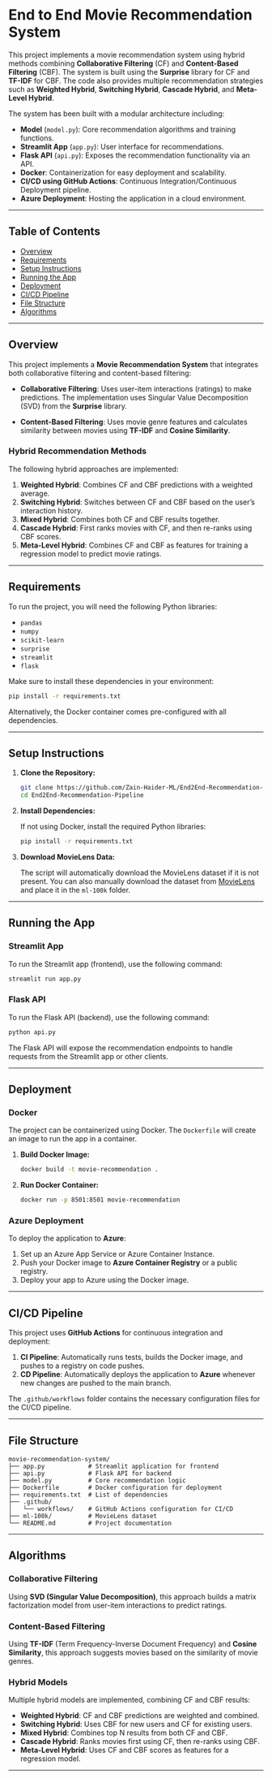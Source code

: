 
# End to End Movie Recommendation System

This project implements a movie recommendation system using hybrid methods combining **Collaborative Filtering** (CF) and **Content-Based Filtering** (CBF). The system is built using the **Surprise** library for CF and **TF-IDF** for CBF. The code also provides multiple recommendation strategies such as **Weighted Hybrid**, **Switching Hybrid**, **Cascade Hybrid**, and **Meta-Level Hybrid**.

The system has been built with a modular architecture including:

- **Model** (`model.py`): Core recommendation algorithms and training functions.
- **Streamlit App** (`app.py`): User interface for recommendations.
- **Flask API** (`api.py`): Exposes the recommendation functionality via an API.
- **Docker**: Containerization for easy deployment and scalability.
- **CI/CD using GitHub Actions**: Continuous Integration/Continuous Deployment pipeline.
- **Azure Deployment**: Hosting the application in a cloud environment.

---

## Table of Contents
- [Overview](#overview)
- [Requirements](#requirements)
- [Setup Instructions](#setup-instructions)
- [Running the App](#running-the-app)
- [Deployment](#deployment)
- [CI/CD Pipeline](#cicd-pipeline)
- [File Structure](#file-structure)
- [Algorithms](#algorithms)

---

## Overview

This project implements a **Movie Recommendation System** that integrates both collaborative filtering and content-based filtering:

- **Collaborative Filtering**: Uses user-item interactions (ratings) to make predictions. The implementation uses Singular Value Decomposition (SVD) from the **Surprise** library.
  
- **Content-Based Filtering**: Uses movie genre features and calculates similarity between movies using **TF-IDF** and **Cosine Similarity**.

### Hybrid Recommendation Methods
The following hybrid approaches are implemented:
1. **Weighted Hybrid**: Combines CF and CBF predictions with a weighted average.
2. **Switching Hybrid**: Switches between CF and CBF based on the user’s interaction history.
3. **Mixed Hybrid**: Combines both CF and CBF results together.
4. **Cascade Hybrid**: First ranks movies with CF, and then re-ranks using CBF scores.
5. **Meta-Level Hybrid**: Combines CF and CBF as features for training a regression model to predict movie ratings.

---

## Requirements

To run the project, you will need the following Python libraries:

- `pandas`
- `numpy`
- `scikit-learn`
- `surprise`
- `streamlit`
- `flask`

Make sure to install these dependencies in your environment:

```bash
pip install -r requirements.txt
```

Alternatively, the Docker container comes pre-configured with all dependencies.

---

## Setup Instructions

1. **Clone the Repository:**

   ```bash
   git clone https://github.com/Zain-Haider-ML/End2End-Recommendation-Pipeline.git
   cd End2End-Recommendation-Pipeline
   ```

2. **Install Dependencies:**

   If not using Docker, install the required Python libraries:

   ```bash
   pip install -r requirements.txt
   ```

3. **Download MovieLens Data:**

   The script will automatically download the MovieLens dataset if it is not present. You can also manually download the dataset from [MovieLens](https://grouplens.org/datasets/movielens/100k/) and place it in the `ml-100k` folder.

---

## Running the App

### Streamlit App

To run the Streamlit app (frontend), use the following command:

```bash
streamlit run app.py
```

### Flask API

To run the Flask API (backend), use the following command:

```bash
python api.py
```

The Flask API will expose the recommendation endpoints to handle requests from the Streamlit app or other clients.

---

## Deployment

### Docker

The project can be containerized using Docker. The `Dockerfile` will create an image to run the app in a container.

1. **Build Docker Image:**

   ```bash
   docker build -t movie-recommendation .
   ```

2. **Run Docker Container:**

   ```bash
   docker run -p 8501:8501 movie-recommendation
   ```

### Azure Deployment

To deploy the application to **Azure**:

1. Set up an Azure App Service or Azure Container Instance.
2. Push your Docker image to **Azure Container Registry** or a public registry.
3. Deploy your app to Azure using the Docker image.

---

## CI/CD Pipeline

This project uses **GitHub Actions** for continuous integration and deployment:

1. **CI Pipeline**: Automatically runs tests, builds the Docker image, and pushes to a registry on code pushes.
2. **CD Pipeline**: Automatically deploys the application to **Azure** whenever new changes are pushed to the main branch.

The `.github/workflows` folder contains the necessary configuration files for the CI/CD pipeline.

---

## File Structure

```
movie-recommendation-system/
├── app.py            # Streamlit application for frontend
├── api.py            # Flask API for backend
├── model.py          # Core recommendation logic
├── Dockerfile        # Docker configuration for deployment
├── requirements.txt  # List of dependencies
├── .github/
│   └── workflows/    # GitHub Actions configuration for CI/CD
├── ml-100k/          # MovieLens dataset
└── README.md         # Project documentation
```

---

## Algorithms

### Collaborative Filtering
Using **SVD (Singular Value Decomposition)**, this approach builds a matrix factorization model from user-item interactions to predict ratings.

### Content-Based Filtering
Using **TF-IDF** (Term Frequency-Inverse Document Frequency) and **Cosine Similarity**, this approach suggests movies based on the similarity of movie genres.

### Hybrid Models
Multiple hybrid models are implemented, combining CF and CBF results:
- **Weighted Hybrid**: CF and CBF predictions are weighted and combined.
- **Switching Hybrid**: Uses CBF for new users and CF for existing users.
- **Mixed Hybrid**: Combines top N results from both CF and CBF.
- **Cascade Hybrid**: Ranks movies first using CF, then re-ranks using CBF.
- **Meta-Level Hybrid**: Uses CF and CBF scores as features for a regression model.

---
